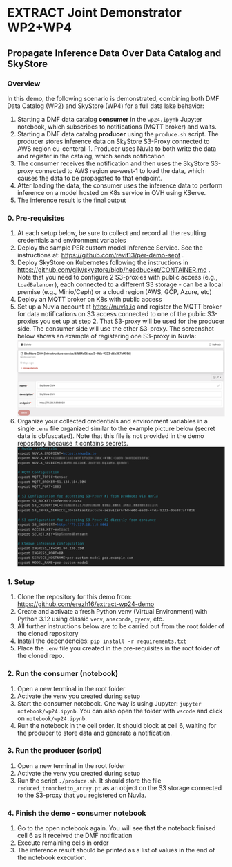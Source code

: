 # EXTRACT Joint Demonstrator WP2+WP4
## Propagate Inference Data Over Data Catalog and SkyStore

### Overview
In this demo, the following scenario is demonstrated, combining both DMF Data Catalog (WP2) and SkyStore (WP4) for a full data lake behavior:
1. Starting a DMF data catalog **consumer** in the `wp24.ipynb` Jupyter notebook, which subscribes to notifications (MQTT broker) and waits.
2. Starting a DMF data catalog **producer** using the `produce.sh` script. The producer stores inference data on SkyStore S3-Proxy connected to AWS region eu-centeral-1. Producer uses Nuvla to both write the data and register in the catalog, which sends notification
3. The consumer receives the notification and then uses the SkyStore S3-proxy connected to AWS region eu-west-1 to load the data, which causes the data to be propagated to that endpoint.
4. After loading the data, the consumer uses the inference data to perform inference on a model hosted on K8s service in OVH using KServe.
5. The inference result is the final output
   
### 0. Pre-requisites
1. At each setup below, be sure to collect and record all the resulting credentials and environment variables
2. Deploy the sample PER custom model Inference Service. See the instructions at: https://github.com/revit13/per-demo-sept .
3. Deploy SkyStore on Kubernetes following the instructions in https://github.com/gilv/skystore/blob/headbucket/CONTAINER.md . Note that you need to configure 2 S3-proxies with public access (e.g., `LoadBalancer`), each connected to a different S3 storage - can be a local premise (e.g., Minio/Ceph) or a cloud region (AWS, GCP, Azure, etc)
4. Deploy an MQTT broker on K8s with public access
5. Set up a Nuvla account at https://nuvla.io and register the MQTT broker for data notifications on S3 access connected to one of the public S3-proxies you set up at step 2. That S3-proxy will be used for the producer side. The consumer side will use the other S3-proxy. The screenshot below shows an example of registering one S3-proxy in Nuvla: ![S3-proxy in Nuvla](images/s3-proxy-nuvla.png)
6. Organize your collected credentials and environment variables in a single `.env` file organized similar to the example picture below (secret data is obfuscated). Note that this file is not provided in the demo repository because it contains secrets. ![.env example](images/env-example.png)

### 1. Setup
1. Clone the repository for this demo from: https://github.com/erezh16/extract-wp24-demo
2. Create and activate a fresh Python venv (Virtual Environment) with Python 3.12 using classic `venv`, `anaconda`, `pyenv`, etc. 
3. All further instructions below are to be carried out from the root folder of the cloned repository
4. Install the dependencies: `pip install -r requirements.txt`
5. Place the `.env` file you created in the pre-requisites in the root folder of the cloned repo.
   
### 2. Run the consumer (notebook)
1. Open a new terminal in the root folder
2. Activate the venv you created during setup
3. Start the consumer notebook. One way is using Jupyter: `jupyter notebook/wp24.ipynb`. You can also open the folder with `vscode` and click on `notebook/wp24.ipynb`.
4. Run the notebook in the cell order. It should block at cell 6, waiting for the producer to store data and generate a notification.

### 3. Run the producer (script)
1. Open a new terminal in the root folder
2. Activate the venv you created during setup
3. Run the script `./produce.sh`. It should store the file `reduced_tronchetto_array.pt` as an object on the S3 storage connected to the S3-proxy that you registered on Nuvla.

### 4. Finish the demo - consumer notebook
1. Go to the open notebook again. You will see that the notebook finised cell 6 as it received the DMF notification
2. Execute remaining cells in order
3. The inference result should be printed as a list of values in the end of the notebook execution.



 

 





